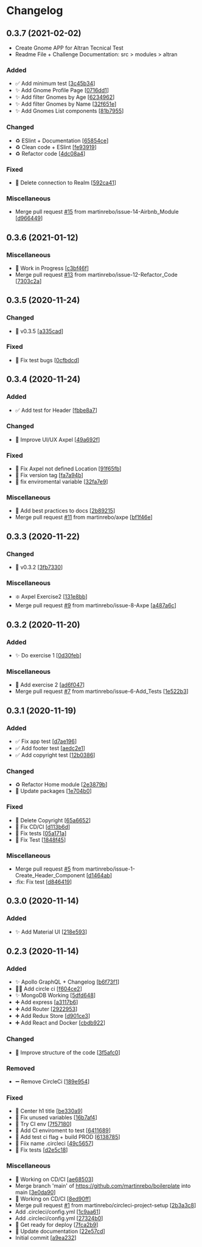 # Changelog

<a name="0.3.7"></a>
## 0.3.7 (2021-02-02)

- Create Gnome APP for Altran Tecnical Test
- Readme File + Challenge Documentation:  src > modules > altran

### Added

- ✅ Add minimum test [[3c45b34](https://github.com/martinrebo/boilerplate/commit/3c45b3423b652059f0d3a688817b78597c0ff8cc)]
- ✨ Add Gnome Profile Page [[0716dd1](https://github.com/martinrebo/boilerplate/commit/0716dd1b63f6974d907a9bdf63be84f6479cd91d)]
- ✨ Add filter Gnomes by Age [[6234962](https://github.com/martinrebo/boilerplate/commit/6234962dbf8817ce4b1a6a45d09abb73b62dc41c)]
- ✨ Add filter Gnomes by Name [[32f651e](https://github.com/martinrebo/boilerplate/commit/32f651e5740fa5aff39170c4b00a1e905f8a432f)]
- ✨ Add Gnomes List components [[81b7955](https://github.com/martinrebo/boilerplate/commit/81b79555a39cc26b80d7b1f62de91a1f00b57719)]

### Changed

- ♻️ ESlint  + Documentation [[65854ce](https://github.com/martinrebo/boilerplate/commit/65854ceda7fbd1d217f6b0c31c2d9151c0680746)]
- ♻️ Clean code + ESlint [[fe93919](https://github.com/martinrebo/boilerplate/commit/fe93919978a5b3dfea7fa9c4b406376ebf339484)]
- ♻️ Refactor code [[4dc08a4](https://github.com/martinrebo/boilerplate/commit/4dc08a4d5f5e250eb20a447569cbff9e61fa4967)]

### Fixed

- 🐛 Delete connection to Realm [[592ca41](https://github.com/martinrebo/boilerplate/commit/592ca41311ec501cdcad1f2a360329ae2c6e43ad)]

### Miscellaneous

-  Merge pull request [#15](https://github.com/martinrebo/boilerplate/issues/15) from martinrebo/issue-14-Airbnb_Module [[d966449](https://github.com/martinrebo/boilerplate/commit/d9664499972c314c46e7111ac01298a76e09c30f)]


<a name="0.3.6"></a>
## 0.3.6 (2021-01-12)

### Miscellaneous

- 🚧 Work in Progress [[c3bf46f](https://github.com/martinrebo/boilerplate/commit/c3bf46f4d6ade3c8a40645c3414bbd930254ed6b)]
-  Merge pull request [#13](https://github.com/martinrebo/boilerplate/issues/13) from martinrebo/issue-12-Refactor_Code [[7303c2a](https://github.com/martinrebo/boilerplate/commit/7303c2acac3b6fcc7df81c448be88277f3e0a80e)]


<a name="0.3.5"></a>
## 0.3.5 (2020-11-24)

### Changed

- 🔧 v0.3.5 [[a335cad](https://github.com/martinrebo/boilerplate/commit/a335cadf359f2a80fe281782f3db6e184d6d8f42)]

### Fixed

- 🐛 Fix test bugs [[0cfbdcd](https://github.com/martinrebo/boilerplate/commit/0cfbdcd70742fdffbd948f7c3e64fe00c8a8b6e7)]


<a name="0.3.4"></a>
## 0.3.4 (2020-11-24)

### Added

- ✅ Add test for Header [[fbbe8a7](https://github.com/martinrebo/boilerplate/commit/fbbe8a7a71bcaed894ddf89c8330ddbe8f27f4cd)]

### Changed

- 🎨 Improve UI/UX Axpel [[49a692f](https://github.com/martinrebo/boilerplate/commit/49a692fa2f199e4323b098d612224f8a78b9e89d)]

### Fixed

- 🐛 Fix Axpel not defined Location [[91f65fb](https://github.com/martinrebo/boilerplate/commit/91f65fba230707387730a3f97e372ffc303e0985)]
- 🐛 Fix version tag [[fa7a94b](https://github.com/martinrebo/boilerplate/commit/fa7a94b5065456c637e1181aa5853590112870be)]
- 🐛 fix enviromental variable [[32fa7e9](https://github.com/martinrebo/boilerplate/commit/32fa7e976c1239c7db6f5d02ac9625491344d749)]

### Miscellaneous

- 📝 Add best practices to docs [[2b89215](https://github.com/martinrebo/boilerplate/commit/2b89215c25161b9cc19bef673a0ebee45d182520)]
-  Merge pull request [#11](https://github.com/martinrebo/boilerplate/issues/11) from martinrebo/axpe [[bf1f46e](https://github.com/martinrebo/boilerplate/commit/bf1f46eb6af54d6ffccc0a1bba4398e1d9462025)]


<a name="0.3.3"></a>
## 0.3.3 (2020-11-22)

### Changed

- 🔧 v0.3.2 [[3fb7330](https://github.com/martinrebo/boilerplate/commit/3fb73301570fe436da2ba74aae2dfe129a76ba9b)]

### Miscellaneous

- ❇️ Axpel Exercise2 [[131e8bb](https://github.com/martinrebo/boilerplate/commit/131e8bbd5be33f152e0e382f9fe73ecbc4730ee9)]
-  Merge pull request [#9](https://github.com/martinrebo/boilerplate/issues/9) from martinrebo/issue-8-Axpe [[a487a6c](https://github.com/martinrebo/boilerplate/commit/a487a6c951174af4c85c27eb30d8ed643772b97d)]


<a name="0.3.2"></a>
## 0.3.2 (2020-11-20)

### Added

- ✨ Do exercise 1 [[0d30feb](https://github.com/martinrebo/boilerplate/commit/0d30feb6c3359d73779eb3dd41b0331f6b7a2ba0)]

### Miscellaneous

- 🚧 Add exercise 2 [[ad6f047](https://github.com/martinrebo/boilerplate/commit/ad6f047f9873cfd9a3a6f67854a80846239b9dc9)]
-  Merge pull request [#7](https://github.com/martinrebo/boilerplate/issues/7) from martinrebo/issue-6-Add_Tests [[1e522b3](https://github.com/martinrebo/boilerplate/commit/1e522b38eec90b0a394fc7884d2eaf076f07b932)]


<a name="0.3.1"></a>
## 0.3.1 (2020-11-19)

### Added

- ✅ Fix app test [[d7ae196](https://github.com/martinrebo/boilerplate/commit/d7ae196a466b04ec81bfd52e828b2195b3250a59)]
- ✅ Add footer test [[aedc2e1](https://github.com/martinrebo/boilerplate/commit/aedc2e1952a49ede3fe54cb7bf2bff036bd520ec)]
- ✅ Add copyright test [[12b0386](https://github.com/martinrebo/boilerplate/commit/12b03866383d7be8c47678eb40a0ddbd5fc5803f)]

### Changed

- ♻️ Refactor Home module [[2e3879b](https://github.com/martinrebo/boilerplate/commit/2e3879b79731f7e58b5e6a6f08dcd093a3d6296e)]
- 🔧 Update packages [[1e704b0](https://github.com/martinrebo/boilerplate/commit/1e704b0daa305fc5c453d0fd8a80e15579c7fdf7)]

### Fixed

- 🐛 Delete Copyright [[65a6652](https://github.com/martinrebo/boilerplate/commit/65a6652ebb979e55d409dc4a0fa78014370bd6a2)]
- 🐛 Fix CD/CI [[d113b6d](https://github.com/martinrebo/boilerplate/commit/d113b6d86b712751112ca87c3fb5a6836bd4eb1c)]
- 🐛 Fix tests [[05a171a](https://github.com/martinrebo/boilerplate/commit/05a171a0b3a7b3abcf42dafc68a4faaf65c3e429)]
- 🐛 Fix Test [[1848f45](https://github.com/martinrebo/boilerplate/commit/1848f45cf42251ada4dfcf0fb5a6c9bb0395a488)]

### Miscellaneous

-  Merge pull request [#5](https://github.com/martinrebo/boilerplate/issues/5) from martinrebo/issue-1-Create_Header_Component [[d1464ab](https://github.com/martinrebo/boilerplate/commit/d1464abfdfbb2a9c7722718cbe17cf0dcefa5942)]
-  :fix: Fix test [[d846419](https://github.com/martinrebo/boilerplate/commit/d8464199d8a58df190a3acb0b83a1e326bd81cd7)]


<a name="0.3.0"></a>
## 0.3.0 (2020-11-14)

### Added

- ✨ Add Material UI [[218e593](https://github.com/martinrebo/boilerplate/commit/218e593f5c4772dc7f5793800929edb42a6c05d5)]


<a name="0.2.3"></a>
## 0.2.3 (2020-11-14)

### Added

- ✨ Apollo GraphQL + Changelog [[b6f73f1](https://github.com/martinrebo/boilerplate/commit/b6f73f1606197d49fd3ee12307e65378bfda9341)]
- 👷‍♂️ Add circle ci [[f604ce2](https://github.com/martinrebo/boilerplate/commit/f604ce222355283fe9e19f270b9a53a00d7198b2)]
- ✨ MongoDB Working [[5dfd648](https://github.com/martinrebo/boilerplate/commit/5dfd648fb729738144996aea2b5e94d9a28af35f)]
- ➕ Add express [[a3117b6](https://github.com/martinrebo/boilerplate/commit/a3117b64d9801c194f0a2e74fc00a6b64510daa9)]
- ➕ Add Router [[2922953](https://github.com/martinrebo/boilerplate/commit/292295350e11fa510afe77ebb75d7560ffe2caa9)]
- ➕ Add Redux Store [[d901ce3](https://github.com/martinrebo/boilerplate/commit/d901ce34934277c8f5dfc76f85806d43b2cc5dcc)]
- ➕ Add React and Docker [[cbdb922](https://github.com/martinrebo/boilerplate/commit/cbdb9226fb4945bf9550fd5a850c34f1895928f6)]

### Changed

- 🎨 Improve structure of the code [[3f5afc0](https://github.com/martinrebo/boilerplate/commit/3f5afc083ffe5390840a0c6b72d227379898affc)]

### Removed

- ➖ Remove CircleCi [[189e954](https://github.com/martinrebo/boilerplate/commit/189e95435f72f9c4de4415c8f852f9e2b61a268f)]

### Fixed

- 🐛 Center h1 title [[be330a9](https://github.com/martinrebo/boilerplate/commit/be330a9aec0a2bcdd1be62bf98b7457ccf5456eb)]
- 🐛 Fix unused variables [[16b7af4](https://github.com/martinrebo/boilerplate/commit/16b7af4f8e527dfe04065da020abc8deb44212dd)]
- 🐛 Try CI env [[7f57180](https://github.com/martinrebo/boilerplate/commit/7f57180b5a2491bc2af529e1639ba04de9fc419a)]
- 🐛 Add CI enviroment to test [[6411689](https://github.com/martinrebo/boilerplate/commit/641168952fa3e47f6439ec8be2b397336a05215b)]
- 🐛 Add test ci flag + build PROD [[6138785](https://github.com/martinrebo/boilerplate/commit/61387850627ec7cf37eb9319211a366e220bbecd)]
- 🐛 Fiix name .circleci [[49c5657](https://github.com/martinrebo/boilerplate/commit/49c565712c69881b0028ee3c59bc494b733b7a40)]
- 🐛 Fix tests [[d2e5c18](https://github.com/martinrebo/boilerplate/commit/d2e5c184065aac253a31b0a43d2e1be8b98841c0)]

### Miscellaneous

- 🚧 Working on CD/CI [[ae68503](https://github.com/martinrebo/boilerplate/commit/ae685033c6569cc170e27918af721f68f271c576)]
-  Merge branch &#x27;main&#x27; of https://github.com/martinrebo/boilerplate into main [[3e0da90](https://github.com/martinrebo/boilerplate/commit/3e0da900307a8885a81ac320e2eab338191479db)]
- 🚧 Working on CD/CI [[8ed90ff](https://github.com/martinrebo/boilerplate/commit/8ed90ff6c89a912aa53d053daf1344d93eff9756)]
-  Merge pull request [#1](https://github.com/martinrebo/boilerplate/issues/1) from martinrebo/circleci-project-setup [[2b3a3c8](https://github.com/martinrebo/boilerplate/commit/2b3a3c86359f3755d5ff9d4fe6b96ca1cf138824)]
-  Add .circleci/config.yml [[1c9aa61](https://github.com/martinrebo/boilerplate/commit/1c9aa6120d8e1e01686ffadb188821aeed5426bf)]
-  Add .circleci/config.yml [[27324b0](https://github.com/martinrebo/boilerplate/commit/27324b03567778dd922b100e142aaa56913dc8d6)]
- 🚀 Get ready for deploy [[7fca2b9](https://github.com/martinrebo/boilerplate/commit/7fca2b9ea5ba627a7360241c15a708fbde836eef)]
- 📝 Update documentation [[22e57cd](https://github.com/martinrebo/boilerplate/commit/22e57cd05aed4b986e50acbd879e6c11761213dd)]
-  Initial commit [[a9ea232](https://github.com/martinrebo/boilerplate/commit/a9ea2329a3eb8cbd31e16b78a20c40370d6ebfb9)]



